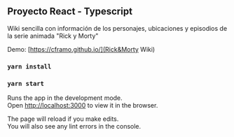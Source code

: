 ## Proyecto React - Typescript

Wiki sencilla con información de los personajes, ubicaciones y episodios de la serie animada "Rick y Morty"

Demo: [https://cframo.github.io/](Rick&Morty Wiki)


### `yarn install` 
### `yarn start`

Runs the app in the development mode.<br />
Open [http://localhost:3000](http://localhost:3000) to view it in the browser.

The page will reload if you make edits.<br />
You will also see any lint errors in the console.


